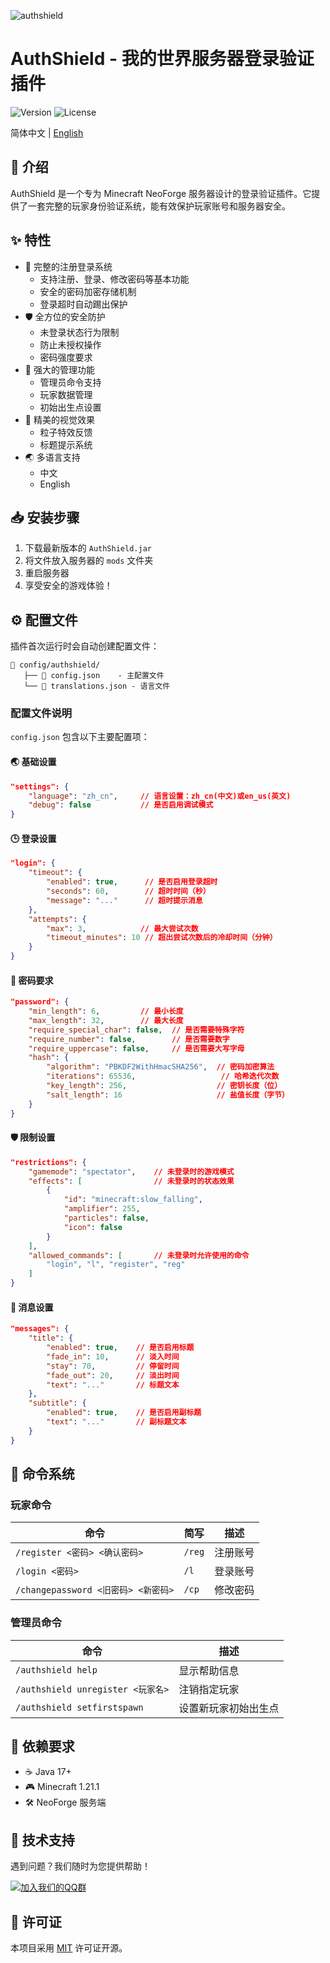 ![authshield](https://github.com/user-attachments/assets/d0877220-d691-4625-b8b4-37bbdd3b510b)

# AuthShield - 我的世界服务器登录验证插件

![Version](https://img.shields.io/badge/NeoForge-1.21.1-blue)
![License](https://img.shields.io/badge/License-MIT-green)

简体中文 | [English](README_EN.md)

## 📝 介绍

AuthShield 是一个专为 Minecraft NeoForge 服务器设计的登录验证插件。它提供了一套完整的玩家身份验证系统，能有效保护玩家账号和服务器安全。

## ✨ 特性

- 🔐 完整的注册登录系统
  - 支持注册、登录、修改密码等基本功能
  - 安全的密码加密存储机制
  - 登录超时自动踢出保护
- 🛡️ 全方位的安全防护
  - 未登录状态行为限制
  - 防止未授权操作
  - 密码强度要求
- 👑 强大的管理功能
  - 管理员命令支持
  - 玩家数据管理
  - 初始出生点设置
- 🎨 精美的视觉效果
  - 粒子特效反馈
  - 标题提示系统
- 🌏 多语言支持
  - 中文
  - English

## 📥 安装步骤

1. 下载最新版本的 `AuthShield.jar`
2. 将文件放入服务器的 `mods` 文件夹
3. 重启服务器
4. 享受安全的游戏体验！

## ⚙️ 配置文件

插件首次运行时会自动创建配置文件：
```
📁 config/authshield/
   ├── 📄 config.json    - 主配置文件
   └── 📄 translations.json - 语言文件
```

### 配置文件说明

`config.json` 包含以下主要配置项：

#### 🌏 基础设置
```json
"settings": {
    "language": "zh_cn",     // 语言设置：zh_cn(中文)或en_us(英文)
    "debug": false           // 是否启用调试模式
}
```

#### 🕒 登录设置
```json
"login": {
    "timeout": {
        "enabled": true,      // 是否启用登录超时
        "seconds": 60,        // 超时时间（秒）
        "message": "..."      // 超时提示消息
    },
    "attempts": {
        "max": 3,            // 最大尝试次数
        "timeout_minutes": 10 // 超出尝试次数后的冷却时间（分钟）
    }
}
```

#### 🔑 密码要求
```json
"password": {
    "min_length": 6,         // 最小长度
    "max_length": 32,        // 最大长度
    "require_special_char": false,  // 是否需要特殊字符
    "require_number": false,        // 是否需要数字
    "require_uppercase": false,     // 是否需要大写字母
    "hash": {
        "algorithm": "PBKDF2WithHmacSHA256",  // 密码加密算法
        "iterations": 65536,                   // 哈希迭代次数
        "key_length": 256,                    // 密钥长度（位）
        "salt_length": 16                     // 盐值长度（字节）
    }
}
```

#### 🛡️ 限制设置
```json
"restrictions": {
    "gamemode": "spectator",    // 未登录时的游戏模式
    "effects": [                // 未登录时的状态效果
        {
            "id": "minecraft:slow_falling",
            "amplifier": 255,
            "particles": false,
            "icon": false
        }
    ],
    "allowed_commands": [       // 未登录时允许使用的命令
        "login", "l", "register", "reg"
    ]
}
```

#### 💬 消息设置
```json
"messages": {
    "title": {
        "enabled": true,    // 是否启用标题
        "fade_in": 10,      // 淡入时间
        "stay": 70,         // 停留时间
        "fade_out": 20,     // 淡出时间
        "text": "..."       // 标题文本
    },
    "subtitle": {
        "enabled": true,    // 是否启用副标题
        "text": "..."       // 副标题文本
    }
}
```

## 📌 命令系统

### 玩家命令
| 命令 | 简写 | 描述 |
|------|------|------|
| `/register <密码> <确认密码>` | `/reg` | 注册账号 |
| `/login <密码>` | `/l` | 登录账号 |
| `/changepassword <旧密码> <新密码>` | `/cp` | 修改密码 |

### 管理员命令
| 命令 | 描述 |
|------|------|
| `/authshield help` | 显示帮助信息 |
| `/authshield unregister <玩家名>` | 注销指定玩家 |
| `/authshield setfirstspawn` | 设置新玩家初始出生点 |

## 🔧 依赖要求

- ☕ Java 17+
- 🎮 Minecraft 1.21.1
- 🛠️ NeoForge 服务端

## 💬 技术支持

遇到问题？我们随时为您提供帮助！

[![加入我们的QQ群](https://img.shields.io/badge/QQ群-528651839-blue)](https://jq.qq.com/?_wv=1027&k=528651839)

## 📜 许可证

本项目采用 [MIT](LICENSE) 许可证开源。

